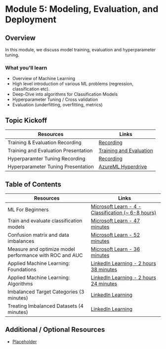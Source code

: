 # Module 5: Modeling, Evaluation, and Deployment

## Overview

In this module, we discuss model training, evaluation and hyperparameter tuning. 


### What you'll learn
- Overview of Machine Learning
- High level introduction of various ML problems (regression, classification etc).
- Deep-Dive into algorithms for Classification Models
- Hyperparameter Tuning / Cross validation
- Evaluation (underfitting, overfitting, metrics)

## Topic Kickoff

| Resources          | Links                            |
|-------------------|----------------------------------|
| Training & Evaluation Recording     |  [Recording](https://msuspartners.eventbuilder.com/event/70076?source=EDSPTraining)  |
| Training and Evaluation Presentation      |  [Training and Evaluation](./Presentations/Model%20Training.pptx) |
| Hyperparamter Tuning Recording    |  [Recording](https://msuspartners.eventbuilder.com/event/70077?source=EDSPTraining)  |
| Hyperparameter Tuning Presentation        |  [AzureML Hyperdrive](./Presentations/AML_Hyperdrive.pptx) |



## Table of Contents 

| Resources          | Links                            |
|-------------------|----------------------------------|
| ML For Beginners |[Microsoft Learn - 4 - Classification (~ 6-8 hours)](https://github.com/microsoft/ML-For-Beginners/tree/main/4-Classification) |
| Train and evaluate classification models |[Microsoft Learn - 47 minutes](https://docs.microsoft.com/en-us/learn/modules/train-evaluate-classification-models/)​|
| Confusion matrix and data imbalances |[Microsoft Learn - 52 minutes](https://docs.microsoft.com/en-us/learn/modules/machine-learning-confusion-matrix/)|
| Measure and optimize model performance with ROC and AUC |[Microsoft Learn - 36 minutes](https://docs.microsoft.com/en-us/learn/modules/optimize-model-performance-roc-auc/)​|
| Applied Machine Learning: Foundations |[LinkedIn Learning - 2 hours 38 minutes](https://www.linkedin.com/learning-login/share?account=3322&forceAccount=false&redirect=https%3A%2F%2Fwww.linkedin.com%2Flearning%2Fapplied-machine-learning-foundations%3Ftrk%3Dshare_ent_url%26shareId%3DL5%252FehucRTTCz1FO9lXwchw%253D%253D)​|
| Applied Machine Learning: Algorithms​  |[LinkedIn Learning - 2 hours 24 minutes](https://www.linkedin.com/learning-login/share?account=3322&forceAccount=false&redirect=https%3A%2F%2Fwww.linkedin.com%2Flearning%2Fapplied-machine-learning-algorithms%3Ftrk%3Dshare_ent_url%26shareId%3Dm%252F3x8QFVTBmIy1B6C%252BVqsg%253D%253D)|
| Imbalanced Target Categories (3 minutes) ​| [LinkedIn Learning](https://www.linkedin.com/learning-login/share?account=3322&forceAccount=false&redirect=https%3A%2F%2Fwww.linkedin.com%2Flearning%2Fmachine-learning-and-ai-foundations-classification-modeling%2Fimbalanced-target-categories%3Ftrk%3Dshare_video_url%26shareId%3DJ4r2atJaTqew0A3evyH9mw%253D%253D)|
| Treating Imbalanced Datasets (4 minutes) | [LinkedIn Learning](https://www.linkedin.com/learning-login/share?account=3322&forceAccount=false&redirect=https%3A%2F%2Fwww.linkedin.com%2Flearning%2Fmistakes-to-avoid-in-machine-learning%3Ftrk%3Dshare_ent_url%26shareId%3DG4jGd0BXTyW5v1vVuPeBUA%253D%253D)|

## Additional / Optional Resources 
- [Placeholder](https://dev.azure.com/DSBootcampNGOs/_git/DS%20Bootcamp%20Syllabus?path=/Module_2-Python_Fundamentals)